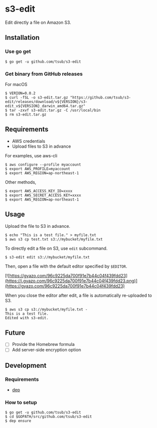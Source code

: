 # s3-edit

Edit directly a file on Amazon S3.

## Installation

### Use go get

```
$ go get -u github.com/tsub/s3-edit
```

### Get binary from GitHub releases

For macOS

```
$ VERION=0.0.2
$ curl -fSL -o s3-edit.tar.gz "https://github.com/tsub/s3-edit/releases/download/v${VERSION}/s3-edit_v${VERSION}_darwin_amd64.tar.gz"
$ tar -zxvf s3-edit.tar.gz -C /usr/local/bin
$ rm s3-edit.tar.gz
```

## Requirements

* AWS credentials
* Upload files to S3 in advance

For examples, use aws-cli

```
$ aws configure --profile myaccount
$ export AWS_PROFILE=myaccount
$ export AWS_REGION=ap-northeast-1
```

Other methods,

```
$ export AWS_ACCESS_KEY_ID=xxxx
$ export AWS_SECRET_ACCESS_KEY=xxxx
$ export AWS_REGION=ap-northeast-1
```

## Usage

Upload the file to S3 in advance.

```
$ echo "This is a test file." > myfile.txt
$ aws s3 cp test.txt s3://mybucket/myfile.txt
```

To directly edit a file on S3, use `edit` subcommand.

```
$ s3-edit edit s3://mybucket/myfile.txt
```

Then, open a file with the default editor specified by `$EDITOR`.

[![https://gyazo.com/96c9225da700f91e7b44c04f439fdd23](https://i.gyazo.com/96c9225da700f91e7b44c04f439fdd23.png)](https://gyazo.com/96c9225da700f91e7b44c04f439fdd23)

When you close the editor after edit, a file is automatically re-uploaded to S3.

```
$ aws s3 cp s3://mybucket/myfile.txt -
This is a test file.
Edited with s3-edit.
```

## Future

* [ ] Provide the Homebrew formula
* [ ] Add server-side encryption option

## Development

### Requirements

* [dep](https://github.com/golang/dep)

### How to setup

```
$ go get -u github.com/tsub/s3-edit
$ cd $GOPATH/src/github.com/tsub/s3-edit
$ dep ensure
```
